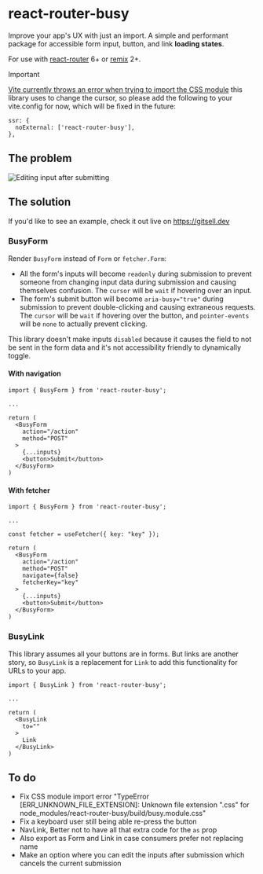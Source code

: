 # react-router-busy

Improve your app's UX with just an import. A simple and performant package for accessible form input, button, and link **loading states**.

For use with [react-router](https://github.com/remix-run/react-router) 6+ or [remix](https://github.com/remix-run/remix) 2+.

> [!IMPORTANT]  
> [Vite currently throws an error when trying to import the CSS module](https://github.com/vitejs/vite/issues/9487) this library uses to change the cursor, so please add the following to your vite.config for now, which will be fixed in the future:
> ```
> ssr: {
>   noExternal: ['react-router-busy'],
> },
> ```

## The problem

![Editing input after submitting](https://github.com/user-attachments/assets/cc6f5a95-c2c8-4877-82ce-7dee317e063e)

## The solution

If you'd like to see an example, check it out live on https://gitsell.dev

### BusyForm

Render `BusyForm` instead of `Form` or `fetcher.Form`:
* All the form's inputs will become `readonly` during submission to prevent someone from changing input data during submission and causing themselves confusion. The `cursor` will be `wait` if hovering over an input.
* The form's submit button will become `aria-busy="true"` during submission to prevent double-clicking and causing extraneous requests. The `cursor` will be `wait` if hovering over the button, and `pointer-events` will be `none` to actually prevent clicking.

This library doesn't make inputs `disabled` because it causes the field to not be sent in the form data and it's not accessibility friendly to dynamically toggle.

#### With navigation

```tsx
import { BusyForm } from 'react-router-busy';

...

return (
  <BusyForm
    action="/action"
    method="POST"
  >
    {...inputs}
    <button>Submit</button>
  </BusyForm>
)
```

#### With fetcher

```tsx
import { BusyForm } from 'react-router-busy';

...

const fetcher = useFetcher({ key: "key" });

return (
  <BusyForm
    action="/action"
    method="POST"
    navigate={false}
    fetcherKey="key"
  >
    {...inputs}
    <button>Submit</button>
  </BusyForm>
)
```

### BusyLink

This library assumes all your buttons are in forms. But links are another story, so `BusyLink` is a replacement for `Link` to add this functionality for URLs to your app.

```tsx
import { BusyLink } from 'react-router-busy';

...

return (
  <BusyLink
    to=""
  >
    Link
  </BusyLink>
)
```

## To do

- Fix CSS module import error "TypeError [ERR_UNKNOWN_FILE_EXTENSION]: Unknown file extension ".css" for node_modules/react-router-busy/build/busy.module.css"
- Fix a keyboard user still being able re-press the button
- NavLink, Better not to have all that extra code for the `as` prop
- Also export as Form and Link in case consumers prefer not replacing name
- Make an option where you can edit the inputs after submission which cancels the current submission

